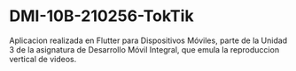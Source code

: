 # DMI-10B-210256-TokTik
Aplicacion realizada en Flutter para Dispositivos Móviles, parte de la Unidad 3 de la asignatura de Desarrollo Móvil Integral, que emula la reproduccion vertical de videos.
